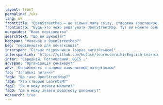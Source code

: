```yaml
---
layout: front
permalink: /uk/
lang: uk
fronttitle: "OpenStreetMap — це вільна мапа світу, створена зростаючою спільнотою маперів."
frontintro: "Будь-хто може редагувати OpenStreetMap. Тут ви можете ознайомитись з простими покроковими посібниками від LearnOSM, що допомагають всім бажаючим почати робити свій внесок в розвиток OpenStreetMap, використовувати OpenStreetMap, а також використовувати дані OpenStreetMap. Якщо у вас є бажання провести семінар з OpenStreetMap, ознайомтесь із навчальними матеріалами."
ourguides: "Наші керівництва"
searchtext: "Що ви шукаєте?"
begspan: "Новачок в OpenStreetMap?"
beg: "керівництво для початківців"
interspan: "Більше підручників (зараз англійською)"
interspanlink: "https://github.com/hotosm/learnosm/wiki/English-Learning-Guides"
inter: "Середній, Поглиблений, QGIS …"
advspan: "Організація семінару?"
adv: "Ознайомтесь з нашими навчальними матеріалами"
faq: "Загальні питання"
faqA: "Що таке OpenStreetMap?"
faqB: "Хто створив LearnOSM?"
faqC: "Як я можу почати мапити?"
faqD: "Де я можу знайти додаткову допомогу?"
nosearch: true
---
```

